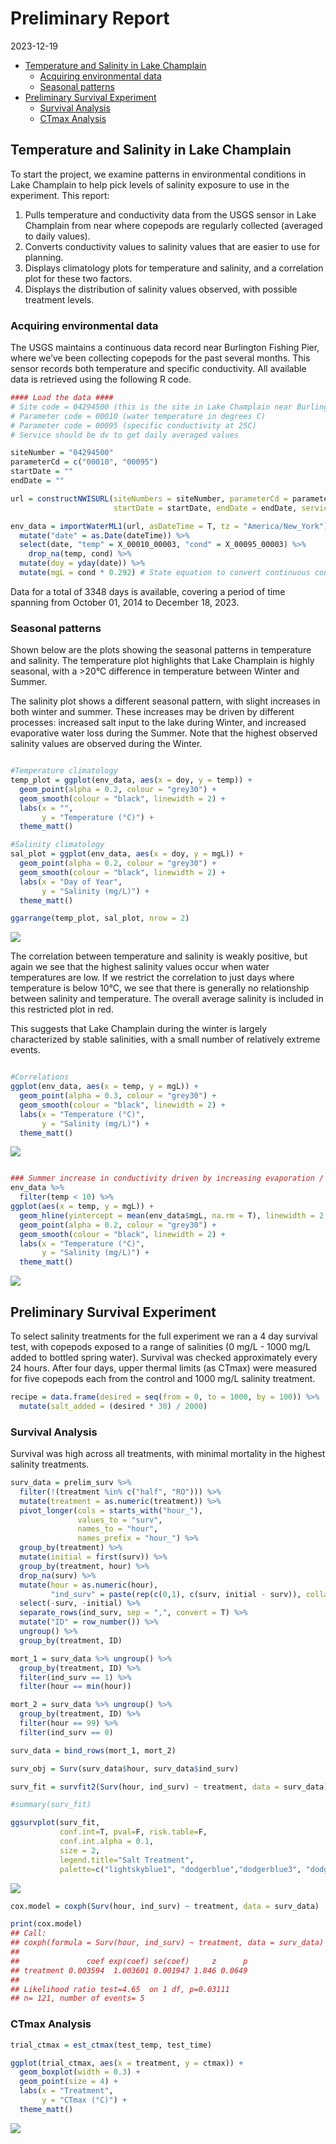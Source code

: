 Preliminary Report
================
2023-12-19

- [Temperature and Salinity in Lake
  Champlain](#temperature-and-salinity-in-lake-champlain)
  - [Acquiring environmental data](#acquiring-environmental-data)
  - [Seasonal patterns](#seasonal-patterns)
- [Preliminary Survival Experiment](#preliminary-survival-experiment)
  - [Survival Analysis](#survival-analysis)
  - [CTmax Analysis](#ctmax-analysis)

## Temperature and Salinity in Lake Champlain

To start the project, we examine patterns in environmental conditions in
Lake Champlain to help pick levels of salinity exposure to use in the
experiment. This report:

1.  Pulls temperature and conductivity data from the USGS sensor in Lake
    Champlain from near where copepods are regularly collected (averaged
    to daily values).
2.  Converts conductivity values to salinity values that are easier to
    use for planning.
3.  Displays climatology plots for temperature and salinity, and a
    correlation plot for these two factors.
4.  Displays the distribution of salinity values observed, with possible
    treatment levels.

### Acquiring environmental data

The USGS maintains a continuous data record near Burlington Fishing
Pier, where we’ve been collecting copepods for the past several months.
This sensor records both temperature and specific conductivity. All
available data is retrieved using the following R code.

``` r
#### Load the data ####
# Site code = 04294500 (this is the site in Lake Champlain near Burlington)
# Parameter code = 00010 (water temperature in degrees C)
# Parameter code = 00095 (specific conductivity at 25C)
# Service should be dv to get daily averaged values

siteNumber = "04294500"
parameterCd = c("00010", "00095")
startDate = ""
endDate = ""

url = constructNWISURL(siteNumbers = siteNumber, parameterCd = parameterCd, 
                       startDate = startDate, endDate = endDate, service = "dv")

env_data = importWaterML1(url, asDateTime = T, tz = "America/New_York") %>%  
  mutate("date" = as.Date(dateTime)) %>%  
  select(date, "temp" = X_00010_00003, "cond" = X_00095_00003) %>% 
    drop_na(temp, cond) %>% 
  mutate(doy = yday(date)) %>% 
  mutate(mgL = cond * 0.292) # State equation to convert continuous conductivity measurements to chloride concentrations: VT DEC 2019 - Watershed Management Division. Vermont Surface Water Assessment and Listing Methodology in accordance with USEPA Guidance. Montpelier www.watershedmanagement.vt.gov
```

Data for a total of 3348 days is available, covering a period of time
spanning from October 01, 2014 to December 18, 2023.

### Seasonal patterns

Shown below are the plots showing the seasonal patterns in temperature
and salinity. The temperature plot highlights that Lake Champlain is
highly seasonal, with a \>20°C difference in temperature between Winter
and Summer.

The salinity plot shows a different seasonal pattern, with slight
increases in both winter and summer. These increases may be driven by
different processes: increased salt input to the lake during Winter, and
increased evaporative water loss during the Summer. Note that the
highest observed salinity values are observed during the Winter.

``` r

#Temperature climatology
temp_plot = ggplot(env_data, aes(x = doy, y = temp)) + 
  geom_point(alpha = 0.2, colour = "grey30") + 
  geom_smooth(colour = "black", linewidth = 2) + 
  labs(x = "", 
       y = "Temperature (°C)") + 
  theme_matt()

#Salinity climatology
sal_plot = ggplot(env_data, aes(x = doy, y = mgL)) + 
  geom_point(alpha = 0.2, colour = "grey30") + 
  geom_smooth(colour = "black", linewidth = 2) + 
  labs(x = "Day of Year", 
       y = "Salinity (mg/L)") + 
  theme_matt()

ggarrange(temp_plot, sal_plot, nrow = 2)
```

<img src="../Figures/markdown/temp-sal-plots-1.png" style="display: block; margin: auto;" />

The correlation between temperature and salinity is weakly positive, but
again we see that the highest salinity values occur when water
temperatures are low. If we restrict the correlation to just days where
temperature is below 10°C, we see that there is generally no
relationship between salinity and temperature. The overall average
salinity is included in this restricted plot in red.

This suggests that Lake Champlain during the winter is largely
characterized by stable salinities, with a small number of relatively
extreme events.

``` r

#Correlations
ggplot(env_data, aes(x = temp, y = mgL)) + 
  geom_point(alpha = 0.3, colour = "grey30") + 
  geom_smooth(colour = "black", linewidth = 2) + 
  labs(x = "Temperature (°C)", 
       y = "Salinity (mg/L)") + 
  theme_matt()
```

<img src="../Figures/markdown/temp-salt-corrs-1.png" style="display: block; margin: auto;" />

``` r

### Summer increase in conductivity driven by increasing evaporation / decreasing input? 
env_data %>% 
  filter(temp < 10) %>% 
ggplot(aes(x = temp, y = mgL)) + 
  geom_hline(yintercept = mean(env_data$mgL, na.rm = T), linewidth = 2, colour = "sienna3") + 
  geom_point(alpha = 0.2, colour = "grey30") + 
  geom_smooth(colour = "black", linewidth = 2) + 
  labs(x = "Temperature (°C)", 
       y = "Salinity (mg/L)") + 
  theme_matt()
```

<img src="../Figures/markdown/temp-salt-corrs-2.png" style="display: block; margin: auto;" />

## Preliminary Survival Experiment

To select salinity treatments for the full experiment we ran a 4 day
survival test, with copepods exposed to a range of salinities (0 mg/L -
1000 mg/L added to bottled spring water). Survival was checked
approximately every 24 hours. After four days, upper thermal limits (as
CTmax) were measured for five copepods each from the control and 1000
mg/L salinity treatment.

``` r
recipe = data.frame(desired = seq(from = 0, to = 1000, by = 100)) %>% 
  mutate(salt_added = (desired * 30) / 2000)
```

### Survival Analysis

Survival was high across all treatments, with minimal mortality in the
highest salinity treatments.

``` r
surv_data = prelim_surv %>% 
  filter(!(treatment %in% c("half", "RO"))) %>% 
  mutate(treatment = as.numeric(treatment)) %>% 
  pivot_longer(cols = starts_with("hour_"),
               values_to = "surv", 
               names_to = "hour",
               names_prefix = "hour_") %>% 
  group_by(treatment) %>% 
  mutate(initial = first(surv)) %>% 
  group_by(treatment, hour) %>% 
  drop_na(surv) %>% 
  mutate(hour = as.numeric(hour),
         "ind_surv" = paste(rep(c(0,1), c(surv, initial - surv)), collapse = ",")) %>%
  select(-surv, -initial) %>% 
  separate_rows(ind_surv, sep = ",", convert = T) %>% 
  mutate("ID" = row_number()) %>%  
  ungroup() %>% 
  group_by(treatment, ID) 

mort_1 = surv_data %>% ungroup() %>%  
  group_by(treatment, ID) %>% 
  filter(ind_surv == 1) %>% 
  filter(hour == min(hour)) 

mort_2 = surv_data %>% ungroup() %>%  
  group_by(treatment, ID) %>% 
  filter(hour == 99) %>% 
  filter(ind_surv == 0) 

surv_data = bind_rows(mort_1, mort_2)

surv_obj = Surv(surv_data$hour, surv_data$ind_surv)

surv_fit = survfit2(Surv(hour, ind_surv) ~ treatment, data = surv_data)

#summary(surv_fit)

ggsurvplot(surv_fit, 
           conf.int=T, pval=F, risk.table=F, 
           conf.int.alpha = 0.1,
           size = 2,
           legend.title="Salt Treatment",
           palette=c("lightskyblue1", "dodgerblue","dodgerblue3", "dodgerblue4", "navy", "darkorchid4", "lightsalmon", "indianred2", "indianred4", "orangered3", "firebrick4"))
```

<img src="../Figures/markdown/surv-trial-1.png" style="display: block; margin: auto;" />

``` r
cox.model = coxph(Surv(hour, ind_surv) ~ treatment, data = surv_data)

print(cox.model)
## Call:
## coxph(formula = Surv(hour, ind_surv) ~ treatment, data = surv_data)
## 
##               coef exp(coef) se(coef)     z      p
## treatment 0.003594  1.003601 0.001947 1.846 0.0649
## 
## Likelihood ratio test=4.65  on 1 df, p=0.03111
## n= 121, number of events= 5
```

### CTmax Analysis

``` r
trial_ctmax = est_ctmax(test_temp, test_time)

ggplot(trial_ctmax, aes(x = treatment, y = ctmax)) + 
  geom_boxplot(width = 0.3) +
  geom_point(size = 4) + 
  labs(x = "Treatment", 
       y = "CTmax (°C)") + 
  theme_matt()
```

<img src="../Figures/markdown/ctmax-trial-1.png" style="display: block; margin: auto;" />
